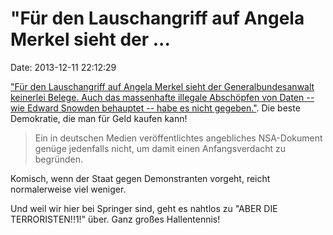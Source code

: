 \"Für den Lauschangriff auf Angela Merkel sieht der \...
========================================================

Date: 2013-12-11 22:12:29

[\"Für den Lauschangriff auf Angela Merkel sieht der Generalbundesanwalt
keinerlei Belege. Auch das massenhafte illegale Abschöpfen von Daten --
wie Edward Snowden behauptet -- habe es nicht
gegeben.\"](http://welt.de/article122820804). Die beste Demokratie, die
man für Geld kaufen kann!

> Ein in deutschen Medien veröffentlichtes angebliches NSA-Dokument
> genüge jedenfalls nicht, um damit einen Anfangsverdacht zu begründen.

Komisch, wenn der Staat gegen Demonstranten vorgeht, reicht
normalerweise viel weniger.

Und weil wir hier bei Springer sind, geht es nahtlos zu \"ABER DIE
TERRORISTEN!!1!\" über. Ganz großes Hallentennis!
